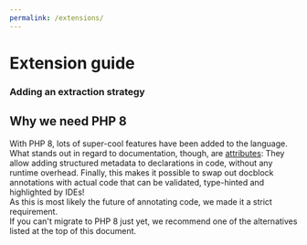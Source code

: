 ```yaml
---
permalink: /extensions/
---
```


Extension guide
===============

### Adding an extraction strategy

Why we need PHP 8
-----------------
With PHP 8, lots of super-cool features have been added to the language. What stands out in regard to documentation, though, are
[attributes](https://www.php.net/manual/en/language.attributes.overview.php): They allow adding structured metadata to declarations in code, without any runtime
overhead. Finally, this makes it possible to swap out docblock annotations with actual code that can be validated, type-hinted and highlighted by IDEs!  
As this is most likely the future of annotating code, we made it a strict requirement.  
If you can't migrate to PHP 8 just yet, we recommend one of the alternatives listed at the top of this document.
